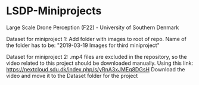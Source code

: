 # LSDP-Miniprojects
Large Scale Drone Perception (F22) - University of Southern Denmark

Dataset for miniproject 1:
Add folder with images to root of repo.
Name of the folder has to be: "2019-03-19 Images for third miniproject"

Dataset for miniproject 2:
.mp4 files are excluded in the repository, so the video related to this project should be downloaded manually.
Using this link: https://nextcloud.sdu.dk/index.php/s/yRnA3xJMEq8DGsH
Download the video and move it to the Dataset folder for the project